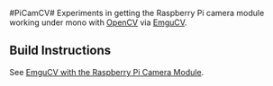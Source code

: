 
#PiCamCV#
Experiments in getting the Raspberry Pi camera module working under mono with [OpenCV](http://www.opencv.org) via [EmguCV](http://www.emgu.com/).

## Build Instructions ##
See [EmguCV with the Raspberry Pi Camera Module](http://spacerazor.wordpress.com/2014/08/30/emgucv-with-the-raspberry-pi-camera-module/).